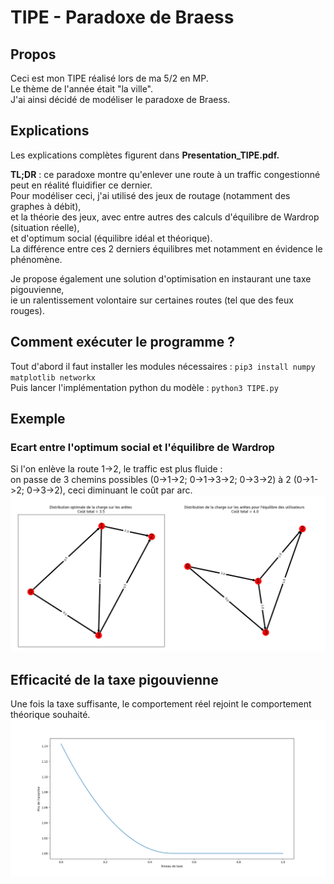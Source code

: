 # TIPE - Paradoxe de Braess
  
## Propos
Ceci est mon TIPE réalisé lors de ma 5/2 en MP.  
Le thème de l'année était "la ville".  
J'ai ainsi décidé de modéliser le paradoxe de Braess.  
  

## Explications
Les explications complètes figurent dans **Presentation_TIPE.pdf.**  

**TL;DR** : ce paradoxe montre qu'enlever une route à un traffic congestionné peut en réalité fluidifier ce dernier.  
Pour modéliser ceci, j'ai utilisé des jeux de routage (notamment des graphes à débit),  
et la théorie des jeux, avec entre autres des calculs d'équilibre de Wardrop (situation réelle),  
et d'optimum social (équilibre idéal et théorique).   
La différence entre ces 2 derniers équilibres met notamment en évidence le phénomène.  

Je propose également une solution d'optimisation en instaurant une taxe pigouvienne,  
ie un ralentissement volontaire sur certaines routes (tel que des feux rouges).
  

## Comment exécuter le programme ?
Tout d'abord il faut installer les modules nécessaires : ```pip3 install numpy matplotlib networkx```  
Puis lancer l'implémentation python du modèle : ```python3 TIPE.py```  
  

## Exemple  
  
### Ecart entre l'optimum social et l'équilibre de Wardrop  
Si l'on enlève la route 1->2, le traffic est plus fluide :  
on passe de 3 chemins possibles (0->1->2;  0->1->3->2;  0->3->2) à 2 (0->1->2;  0->3->2), ceci diminuant le coût par arc.
![Ecart équilibres](/Images/accord%20modeles.png "Ecart équilibres")  
  
## Efficacité de la taxe pigouvienne  
Une fois la taxe suffisante, le comportement réel rejoint le comportement théorique souhaité.  
![Variation taxes](/Images/variation%20taxe.png "Variation taxes")  
